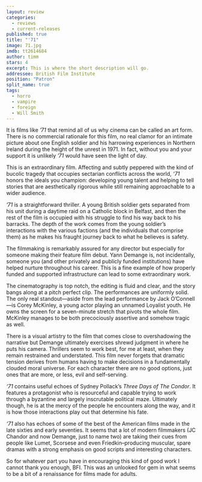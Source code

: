 ```yaml
---
layout: review
categories: 
  - reviews
  - current-releases
published: true
title: "'71"
image: 71.jpg
imdb: tt2614684
author: timm
stars: 4
excerpt: This is where the short description will go.
addressee: British Film Institute
position: "Patron"
split_name: true
tags: 
  - horro
  - vampire
  - foreign
  - Will Smith
---
```


It is films like _’71_ that remind all of us why cinema can be called an art form. There is no commercial rationale for this film, no real clamor for an intimate picture about one English soldier and his harrowing experiences in Northern Ireland during the height of the unrest in 1971. In fact, without you and your support it is unlikely _’71_ would have seen the light of day.

This is an extraordinary film. Affecting and subtly peppered with the kind of bucolic tragedy that occupies sectarian conflicts across the world, _‘71_ honors the ideals you champion: developing young talent and helping to tell stories that are aesthetically rigorous while still remaining approachable to a wider audience.

_’71_ is a straightforward thriller. A young British soldier gets separated from his unit during a daytime raid on a Catholic block in Belfast, and then the rest of the film is occupied with his struggle to find his way back to his barracks. The depth of the work comes from the young soldier’s interactions with the various factions (and the individuals that comprise them) as he makes his fraught journey back to what he believes is safety.

The filmmaking is remarkably assured for any director but especially for someone making their feature film debut. Yann Demange is, not incidentally, someone you (and other privately and publicly funded institutions) have helped nurture throughout his career. This is a fine example of how properly funded and supported infrastructure can lead to some extraordinary work.

The cinematography is top notch, the editing is fluid and clear, and the story bangs along at a pitch perfect clip. The performances are uniformly solid. The only real standout—aside from the lead performance by Jack O’Connell—is Corey McKinley, a young actor playing an unnamed Loyalist youth. He owns the screen for a seven-minute stretch that pivots the whole film. McKinley manages to be both precociously assertive and somehow tragic as well. 

There is a visual artistry to the film that comes close to overshadowing the narrative but Demange ultimately exercises shrewd judgment in where he puts his camera. Thrillers seem to work best, for me at least, when they remain restrained and understated. This film never forgets that dramatic tension derives from humans having to make decisions in a fundamentally clouded moral universe. For each character there are no good options, just ones that are more, or less, evil and self-serving.

_‘71_ contains useful echoes of Sydney Pollack’s _Three Days of The Condor_. It features a protagonist who is resourceful and capable trying to work through a byzantine and largely inscrutable political maze. Ultimately though, he is at the mercy of the people he encounters along the way, and it is how those interactions play out that determine his fate.

_‘71_ also has echoes of some of the best of the American films made in the late sixties and early seventies. It seems that a lot of modern filmmakers (JC Chandor and now Demange, just to name two) are taking their cues from people like Lumet, Scorsese and even Friedkin–producing muscular, spare dramas with a strong emphasis on good scripts and interesting characters.

So for whatever part you have in encouraging this kind of good work I cannot thank you enough, BFI. This was an unlooked for gem in what seems to be a bit of a renaissance for films made for adults.